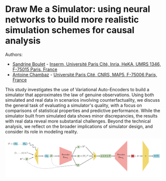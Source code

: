 # Draw Me a Simulator: using neural networks to build more realistic simulation schemes for causal analysis

Authors: 

-  [Sandrine Boulet](https://bouletsandrine.wixsite.com/website) - [Inserm, Université Paris Cité, Inria, HeKA, UMRS 1346, F-75015 Paris, France](https://team.inria.fr/heka/fr/)
- [Antoine Chambaz](https://helios2.mi.parisdescartes.fr/~chambaz/) - [Université Paris Cité, CNRS, MAP5, F-75006 Paris, France](https://map5.mi.parisdescartes.fr/)

This study investigates the use of Variational Auto-Encoders to build a simulator that approximates the law of genuine observations.  Using both simulated and real data in scenarios involving counterfactuality, we discuss the general task of evaluating a simulator's quality, with a focus on comparisons of statistical properties and predictive performance.  While the simulator built from simulated data shows minor discrepancies, the results with real data reveal more substantial challenges.  Beyond the technical analysis, we reflect on the broader implications of simulator design, and consider its role in modeling reality.

<img src="https://github.com/achambaz/draw_me_a_simulator/blob/main/figures/VAE_viz.jpg" alt="the VAE's architecture" class="center" width="600"/>
